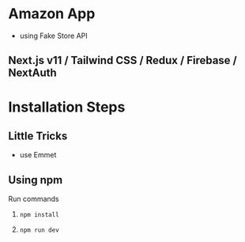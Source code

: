 # Amazon App

- using Fake Store API

## Next.js v11 / Tailwind CSS / Redux / Firebase / NextAuth

# Installation Steps

## Little Tricks

- use Emmet

## Using npm

Run commands

1. `npm install`

2. `npm run dev`
